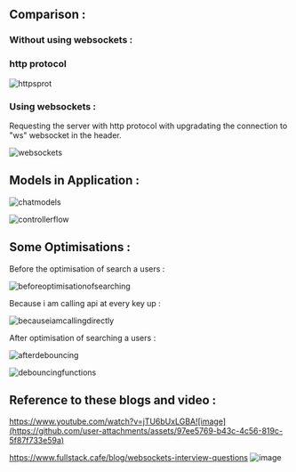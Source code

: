 ## Comparison : 
### Without using websockets : 
### http protocol 
![httpsprot](https://github.com/user-attachments/assets/8b56f7ac-63b1-4a8a-a47b-0198b36f6657)
### Using websockets :
Requesting the server with http protocol with upgradating the connection to "ws" websocket in the header.

![websockets](https://github.com/user-attachments/assets/3a5125b0-e0fb-41cf-b281-8645a5ac21d2)


## Models in Application : 

![chatmodels](https://github.com/user-attachments/assets/1b69877a-21c6-4ed4-9a34-d9c65357f9cd)


![controllerflow](https://github.com/user-attachments/assets/3e12dfbb-cd10-45c1-9374-62eedda5dc0f)

## Some Optimisations : 
Before the optimisation of search a users : 


![beforeoptimisationofsearching](https://github.com/user-attachments/assets/b926e199-e369-4756-8e87-3ed7b73a8e52)

Because i am calling api at every key up :

![becauseiamcallingdirectly](https://github.com/user-attachments/assets/46d8b78f-4464-497d-acd9-539828e6c9d7)

After optimisation of searching a users : 

![afterdebouncing](https://github.com/user-attachments/assets/dd058efa-ea78-46a2-9579-ec0ea3f4b625)

![debouncingfunctions](https://github.com/user-attachments/assets/74e5d79d-79d8-4e17-b576-874910778b5d)

## Reference to these blogs and video : 
 https://www.youtube.com/watch?v=jTU6bUxLGBA![image](https://github.com/user-attachments/assets/97ee5769-b43c-4c56-819c-5f87f733e59a)

 https://www.fullstack.cafe/blog/websockets-interview-questions  ![image](https://github.com/user-attachments/assets/d91c16b7-5583-4069-99c7-9dfa7ec659a3)



